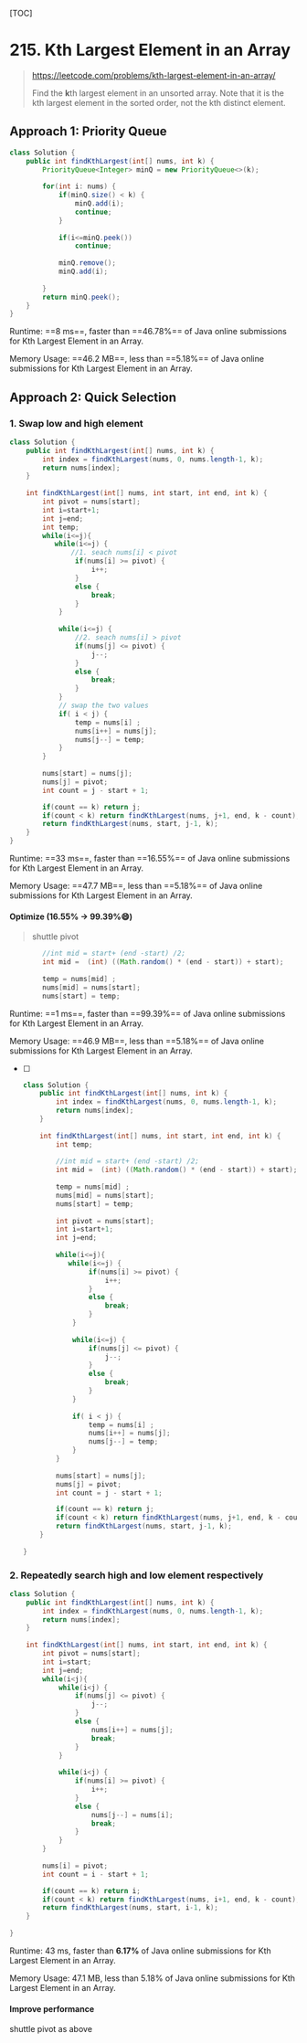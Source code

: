 [TOC]

# 215. Kth Largest Element in an Array

> https://leetcode.com/problems/kth-largest-element-in-an-array/
>
> Find the **k**th largest element in an unsorted array. Note that it is the kth largest element in the sorted order, not the kth distinct element.

## Approach 1: Priority Queue

~~~Java
class Solution {
    public int findKthLargest(int[] nums, int k) {
        PriorityQueue<Integer> minQ = new PriorityQueue<>(k);
        
        for(int i: nums) {
            if(minQ.size() < k) {
                minQ.add(i);
                continue;
            }
            
            if(i<=minQ.peek())
                continue;
            
            minQ.remove();
            minQ.add(i);
            
        }
        return minQ.peek();
    }
}
~~~

Runtime: ==8 ms==, faster than ==46.78%== of Java online submissions for Kth Largest Element in an Array.

Memory Usage: ==46.2 MB==, less than ==5.18%== of Java online submissions for Kth Largest Element in an Array.



## Approach 2: Quick Selection

### 1. Swap low and high element

~~~Java
class Solution {
    public int findKthLargest(int[] nums, int k) {
        int index = findKthLargest(nums, 0, nums.length-1, k);
        return nums[index];
    }
    
    int findKthLargest(int[] nums, int start, int end, int k) {
        int pivot = nums[start];
        int i=start+1;
        int j=end;
        int temp;
        while(i<=j){
           while(i<=j) {
               //1. seach nums[i] < pivot
                if(nums[i] >= pivot) {
                    i++;
                }
                else {
                    break;
                }
            }
            
            while(i<=j) {
                //2. seach nums[i] > pivot
                if(nums[j] <= pivot) {
                    j--;
                }
                else {
                    break;
                }
            }
            // swap the two values
            if( i < j) {
                temp = nums[i] ;
                nums[i++] = nums[j];
                nums[j--] = temp;
            }
        }
        
        nums[start] = nums[j];
        nums[j] = pivot;
        int count = j - start + 1;

        if(count == k) return j;
        if(count < k) return findKthLargest(nums, j+1, end, k - count); 
        return findKthLargest(nums, start, j-1, k); 
    } 
}
~~~

Runtime: ==33 ms==, faster than ==16.55%== of Java online submissions for Kth Largest Element in an Array.

Memory Usage: ==47.7 MB==, less than ==5.18%== of Java online submissions for Kth Largest Element in an Array.

#### Optimize (**16.55%**  -> **99.39%**:smile:) 

>  shuttle pivot

```Java
        //int mid = start+ (end -start) /2;
        int mid =  (int) ((Math.random() * (end - start)) + start);
        
        temp = nums[mid] ;
        nums[mid] = nums[start];
        nums[start] = temp;
```

Runtime: ==1 ms==, faster than ==99.39%== of Java online submissions for Kth Largest Element in an Array.

Memory Usage: ==46.9 MB==, less than ==5.18%== of Java online submissions for Kth Largest Element in an Array.

- [ ] ~~~Java
  class Solution {
      public int findKthLargest(int[] nums, int k) {
          int index = findKthLargest(nums, 0, nums.length-1, k);
          return nums[index];
      }
      
      int findKthLargest(int[] nums, int start, int end, int k) {
          int temp;
          
          //int mid = start+ (end -start) /2;
          int mid =  (int) ((Math.random() * (end - start)) + start);
          
          temp = nums[mid] ;
          nums[mid] = nums[start];
          nums[start] = temp;
          
          int pivot = nums[start];
          int i=start+1;
          int j=end;
         
          while(i<=j){
             while(i<=j) {
                  if(nums[i] >= pivot) {
                      i++;
                  }
                  else {
                      break;
                  }
              }
              
              while(i<=j) {
                  if(nums[j] <= pivot) {
                      j--;
                  }
                  else {
                      break;
                  }
              }
              
              if( i < j) {
                  temp = nums[i] ;
                  nums[i++] = nums[j];
                  nums[j--] = temp;
              }
          }
          
          nums[start] = nums[j];
          nums[j] = pivot;
          int count = j - start + 1;
  
          if(count == k) return j;
          if(count < k) return findKthLargest(nums, j+1, end, k - count); 
          return findKthLargest(nums, start, j-1, k); 
      }
      
  }
  ~~~

### 2. Repeatedly search high and low element respectively

```java
class Solution {
    public int findKthLargest(int[] nums, int k) {
        int index = findKthLargest(nums, 0, nums.length-1, k);
        return nums[index];
    }
    
    int findKthLargest(int[] nums, int start, int end, int k) {
        int pivot = nums[start];
        int i=start;
        int j=end;
        while(i<j){
            while(i<j) {
                if(nums[j] <= pivot) {
                    j--;
                }
                else {
                    nums[i++] = nums[j];
                    break;
                }
            }
            
            while(i<j) {
                if(nums[i] >= pivot) {
                    i++;
                }
                else {
                    nums[j--] = nums[i];
                    break;
                }
            }
        }
        
        nums[i] = pivot;
        int count = i - start + 1;

        if(count == k) return i;
        if(count < k) return findKthLargest(nums, i+1, end, k - count); 
        return findKthLargest(nums, start, i-1, k); 
    }
    
}
```

Runtime: 43 ms, faster than **6.17%** of Java online submissions for Kth Largest Element in an Array.

Memory Usage: 47.1 MB, less than 5.18% of Java online submissions for Kth Largest Element in an Array.

#### Improve performance 

shuttle pivot as above